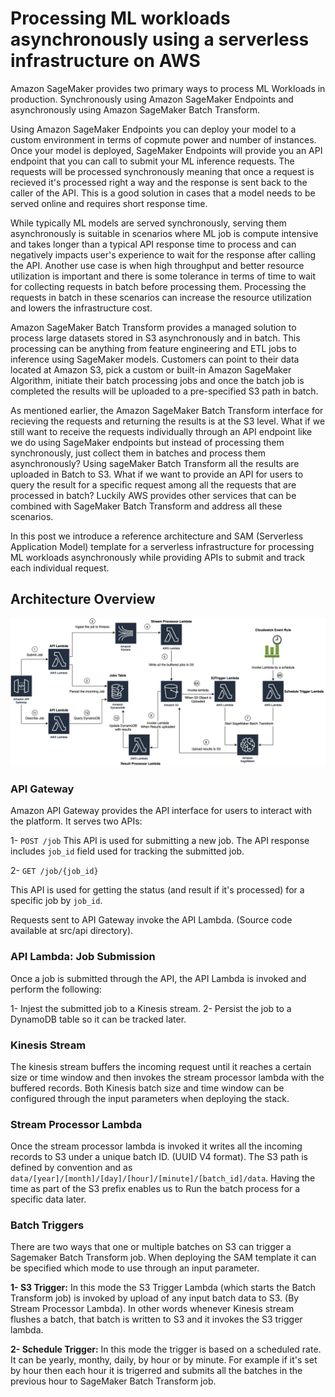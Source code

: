 # Processing ML workloads asynchronously using a serverless infrastructure on AWS

Amazon SageMaker provides two primary ways to process ML Workloads in production. Synchronously using Amazon SageMaker Endpoints and asynchronously using Amazon SageMaker Batch Transform.

Using Amazon SageMaker Endpoints you can deploy your model to a custom environment in terms of copmute power and number of instances. Once your model is deployed, SageMaker Endpoints will provide you an API endpoint that you can call to submit your ML inference requests. The requests will be processed synchronously meaning that once a request is recieved it's processed right a way and the response is sent back to the caller of the API. This is a good solution in cases that a model needs to be served online and requires short response time.

While typically ML models are served synchronously, serving them asynchronously is suitable in scenarios where ML job is compute intensive and takes longer than a typical API response time to process and can negatively impacts user's experience to wait for the response after calling the API. Another use case is when high throughput and better resource utilization is important and there is some tolerance in terms of time to wait for collecting requests in batch before processing them. Processing the requests in batch in these scenarios can increase the resource utilization and lowers the infrastructure cost.

Amazon SageMaker Batch Transform provides a managed solution to process large datasets stored in S3 asynchronously and in batch. This processing can be anything from feature engineering and ETL jobs to inference using SageMaker models. Customers can point to their data located at Amazon S3, pick a custom or built-in Amazon SageMaker Algorithm, initiate their batch processing jobs and once the batch job is completed the results will be uploaded to a pre-specified S3 path in batch.

As mentioned earlier, the Amazon SageMaker Batch Transform interface for recieving the requests and returning the results is at the S3 level. What if we still want to receive the requests individually through an API endpoint like we do using SageMaker endpoints but instead of processing them synchronously, just collect them in batches and process them asynchronously? Using sageMaker Batch Transform all the results are uploaded in Batch to S3. What if we want to provide an API for users to query the result for a specific request among all the requests that are processed in batch? Luckily AWS provides other services that can be combined with SageMaker Batch Transform and address all these scenarios.

In this post we introduce a reference architecture and SAM (Serverless Application Model) template for a serverless infrastructure for processing ML workloads asynchronously while providing APIs to submit and track each individual request.

## Architecture Overview

![Architecture Diagram](./diagram/architecture.png)

### API Gateway
Amazon API Gateway provides the API interface for users to interact with the platform. It serves two APIs:

1- ```POST /job```
This API is used for submitting a new job. The API response includes ```job_id``` field used for tracking the submitted job.

2- ```GET /job/{job_id}```

This API is used for getting the status (and result if it's processed) for a specific job by ```job_id```.

Requests sent to API Gateway invoke the API Lambda. (Source code available at src/api directory).

### API Lambda: Job Submission
Once a job is submitted through the API, the API Lambda is invoked and perform the following:

1- Injest the submitted job to a Kinesis stream. 
2- Persist the job to a DynamoDB table so it can be tracked later.

### Kinesis Stream
The kinesis stream buffers the incoming request until it reaches a certain size or time window and then invokes the stream processor lambda with the buffered records. Both Kinesis batch size and time window can be configured through the input parameters when deploying the stack. 

### Stream Processor Lambda
Once the stream processor lambda is invoked it writes all the incoming records to S3 under a unique batch ID. (UUID V4 format). The S3 path is defined by convention and as ```data/[year]/[month]/[day]/[hour]/[minute]/[batch_id]/data```. Having the time as part of the S3 prefix enables us to Run the batch process for a specific data later.

### Batch Triggers

There are two ways that one or multiple batches on S3 can trigger a Sagemaker Batch Transform job. When deploying the SAM template it can be specified which mode to use through an input parameter.

**1- S3 Trigger:** In this mode the S3 Trigger Lambda (which starts the Batch Transform job) is invoked by upload of any input batch data to S3. (By Stream Processor Lambda). In other words whenever Kinesis stream flushes a batch, that batch is written to S3 and it invokes the S3 trigger lambda.

**2- Schedule Trigger:** In this mode the trigger is based on a scheduled rate. It can be yearly, monthy, daily, by hour or by minute. For example if it's set by hour then each hour it is trigerred and submits all the batches in the previous hour to SageMaker Batch Transform job.

